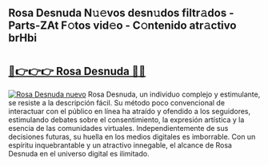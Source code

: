 ## Rosa Desnuda N𝚞𝚎vos desn𝚞dos filtr𝚊dos - Parts-ZAt F𝚘tos vid𝚎o - C𝚘ntenido atr𝚊ctivo brHbi

# <h2><a href="http://mbdtrg.tromn.icu/?c=Rosa+Desnuda">🔗👉👉👉 Rosa Desnuda 🔗🔗</a></h2>

[![Rosa Desnuda nuevo](https://i.imgur.com/pEAQMta.gif)](http://mbdtrg.tromn.icu/?c=Rosa+Desnuda)
Rosa Desnuda, un individuo complejo y estimulante, se resiste a la descripción fácil. Su método poco convencional de interactuar con el público en línea ha atraído y ofendido a los seguidores, estimulando debates sobre el consentimiento, la expresión artística y la esencia de las comunidades virtuales. Independientemente de sus decisiones futuras, su huella en los medios digitales es imborrable. Con un espíritu inquebrantable y un atractivo innegable, el alcance de Rosa Desnuda en el universo digital es ilimitado.
